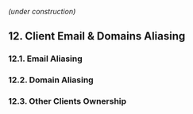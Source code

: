 *(under construction)*

## 12. Client Email & Domains Aliasing

### 12.1. Email Aliasing

### 12.2. Domain Aliasing

### 12.3. Other Clients Ownership